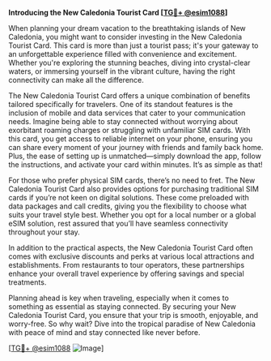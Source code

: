**Introducing the New Caledonia Tourist Card [[TG💪+ @esim1088](https://t.me/s/esim1088)]**

When planning your dream vacation to the breathtaking islands of New Caledonia, you might want to consider investing in the New Caledonia Tourist Card. This card is more than just a tourist pass; it's your gateway to an unforgettable experience filled with convenience and excitement. Whether you're exploring the stunning beaches, diving into crystal-clear waters, or immersing yourself in the vibrant culture, having the right connectivity can make all the difference.

The New Caledonia Tourist Card offers a unique combination of benefits tailored specifically for travelers. One of its standout features is the inclusion of mobile and data services that cater to your communication needs. Imagine being able to stay connected without worrying about exorbitant roaming charges or struggling with unfamiliar SIM cards. With this card, you get access to reliable internet on your phone, ensuring you can share every moment of your journey with friends and family back home. Plus, the ease of setting up is unmatched—simply download the app, follow the instructions, and activate your card within minutes. It’s as simple as that!

For those who prefer physical SIM cards, there’s no need to fret. The New Caledonia Tourist Card also provides options for purchasing traditional SIM cards if you’re not keen on digital solutions. These come preloaded with data packages and call credits, giving you the flexibility to choose what suits your travel style best. Whether you opt for a local number or a global eSIM solution, rest assured that you’ll have seamless connectivity throughout your stay.

In addition to the practical aspects, the New Caledonia Tourist Card often comes with exclusive discounts and perks at various local attractions and establishments. From restaurants to tour operators, these partnerships enhance your overall travel experience by offering savings and special treatments.

Planning ahead is key when traveling, especially when it comes to something as essential as staying connected. By securing your New Caledonia Tourist Card, you ensure that your trip is smooth, enjoyable, and worry-free. So why wait? Dive into the tropical paradise of New Caledonia with peace of mind and stay connected like never before.

[[TG💪+ @esim1088](https://t.me/s/esim1088) ![Image](https://i.postimg.cc/Y0z9fWf4/image.png)]